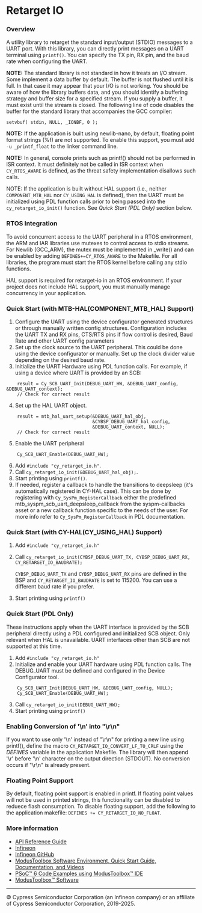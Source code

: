# Retarget IO

### Overview

A utility library to retarget the standard input/output (STDIO) messages to a UART port. With this library, you can directly print messages on a UART terminal using `printf()`. You can specify the TX pin, RX pin, and the baud rate when configuring the UART.

**NOTE:** The standard library is not standard in how it treats an I/O stream. Some implement a data buffer by default. The buffer is not flushed until it is full. In that case it may appear that your I/O is not working. You should be aware of how the library buffers data, and you should identify a buffering strategy and buffer size for a specified stream. If you supply a buffer, it must exist until the stream is closed. The following line of code disables the buffer for the standard library that accompanies the GCC compiler:

    setvbuf( stdin, NULL, _IONBF, 0 );

**NOTE:** If the application is built using newlib-nano, by default, floating point format strings (%f) are not supported. To enable this support, you must add `-u _printf_float` to the linker command line.

**NOTE:** In general, console prints such as printf() should not be performed in ISR context. It must definitely not be called in ISR context when `CY_RTOS_AWARE` is defined, as the threat safety implementation disallows such calls.

NOTE: If the application is built without HAL support (i.e., neither `COMPONENT_MTB_HAL` nor `CY_USING_HAL` is defined), then the UART must be initialized using PDL function calls prior to being passed into the `cy_retarget_io_init()` function.  See *Quick Start (PDL Only)* section below.

### RTOS Integration
To avoid concurrent access to the UART peripheral in a RTOS environment, the ARM and IAR libraries use mutexes to control access to stdio streams. For Newlib (GCC_ARM), the mutex must be implemented in _write() and can be enabled by adding `DEFINES+=CY_RTOS_AWARE` to the Makefile. For all libraries, the program must start the RTOS kernel before calling any stdio functions.

HAL support is required for retarget-io in an RTOS environment.  If your project does not include HAL support, you must manually manage concurrency in your application.

### Quick Start (with MTB-HAL(COMPONENT_MTB_HAL) Support)
1. Configure the UART using the device configurator generated structures or through manually written config structures. Configuration includes the UART TX and RX pins, CTS/RTS pins if flow control is desired, Baud Rate and other UART config parameters
2. Set up the clock source to the UART peripheral. This could be done using the device configurator or manually. Set up the clock divider value depending on the desired baud rate.
3. Initialize the UART Hardware using PDL function calls. For example, if using a device where UART is provided by an SCB:
```
    result = Cy_SCB_UART_Init(DEBUG_UART_HW, &DEBUG_UART_config, &DEBUG_UART_context);
    // Check for correct result
```
4. Set up the HAL UART object.
```
    result = mtb_hal_uart_setup(&DEBUG_UART_hal_obj,
                                &CYBSP_DEBUG_UART_hal_config,
                                &DEBUG_UART_context, NULL);
    // Check for correct result
```
5. Enable the UART peripheral
```
    Cy_SCB_UART_Enable(DEBUG_UART_HW);
```
6. Add `#include "cy_retarget_io.h"`.
7. Call `cy_retarget_io_init(&DEBUG_UART_hal_obj);`.
8. Start printing using `printf()`.
9. If needed, register a callback to handle the transitions to deepsleep (it's automatically registered in CY-HAL case). This can be done by registering with `Cy_SysPm_RegisterCallback` either the predefined mtb_syspm_scb_uart_deepsleep_callback from the syspm-callbacks asset or a new callback function specific to the needs of the user. For more info refer to `Cy_SysPm_RegisterCallback` in PDL documentation.

### Quick Start (with CY-HAL(CY_USING_HAL) Support)
1. Add `#include "cy_retarget_io.h"`
2. Call `cy_retarget_io_init(CYBSP_DEBUG_UART_TX, CYBSP_DEBUG_UART_RX, CY_RETARGET_IO_BAUDRATE);`

    `CYBSP_DEBUG_UART_TX` and `CYBSP_DEBUG_UART_RX` pins are defined in the BSP and `CY_RETARGET_IO_BAUDRATE` is set to 115200. You can use a different baud rate if you prefer.

3. Start printing using `printf()`

### Quick Start (PDL Only)
These instructions apply when the UART interface is provided by the SCB peripheral directly using a PDL configured and initialized SCB object.  Only relevant when HAL is unavailable.  UART interfaces other than SCB are not supported at this time.

1. Add `#include "cy_retarget_io.h"`
2. Initialize and enable your UART hardware using PDL function calls.  The DEBUG_UART must be defined and configured in the Device Configurator tool.
```
    Cy_SCB_UART_Init(DEBUG_UART_HW, &DEBUG_UART_config, NULL);
    Cy_SCB_UART_Enable(DEBUG_UART_HW);
```
3. Call `cy_retarget_io_init(DEBUG_UART_HW);`
4. Start printing using `printf()`

### Enabling Conversion of '\\n' into "\r\n"
If you want to use only '\\n' instead of "\r\n" for printing a new line using printf(), define the macro `CY_RETARGET_IO_CONVERT_LF_TO_CRLF` using the *DEFINES* variable in the application Makefile. The library will then append '\\r' before '\\n' character on the output direction (STDOUT). No conversion occurs if "\r\n" is already present.

### Floating Point Support
By default, floating point support is enabled in printf. If floating point values will not be used in printed strings, this functionality can be disabled to reduece flash consumption. To disable floating support, add the following to the application makefile: `DEFINES += CY_RETARGET_IO_NO_FLOAT`.

### More information

* [API Reference Guide](https://infineon.github.io/retarget-io/html/index.html)
* [Infineon](http://www.infineon.com)
* [Infineon GitHub](https://github.com/infineon)
* [ModusToolbox Software Environment, Quick Start Guide, Documentation, and Videos](https://www.infineon.com/cms/en/design-support/tools/sdk/modustoolbox-software/)
* [PSoC™ 6 Code Examples using ModusToolbox™ IDE](https://github.com/infineon/Code-Examples-for-ModusToolbox-Software)
* [ModusToolbox™ Software](https://github.com/Infineon/modustoolbox-software)

---
© Cypress Semiconductor Corporation (an Infineon company) or an affiliate of Cypress Semiconductor Corporation, 2019-2025.
